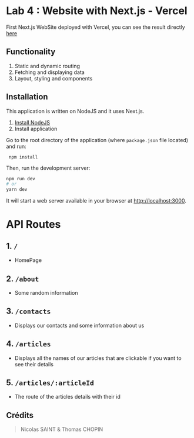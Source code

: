 # Lab 4 : Website with Next.js - Vercel

First Next.js WebSite deployed with Vercel, you can see the result directly [here](https://ece-webapp-saint-chopin-cwzzps7f8-nicolassaint.vercel.app/)

## Functionality

1. Static and dynamic routing
2. Fetching and displaying data
3. Layout, styling and components

## Installation

This application is written on NodeJS and it uses Next.js.

1. [Install NodeJS](https://nodejs.org/en/download/)
2. Install application

Go to the root directory of the application (where `package.json` file located) and run:

```
 npm install
```

Then, run the development server:

```bash
npm run dev
# or
yarn dev
```

It will start a web server available in your browser at <http://localhost:3000>.

# API Routes

## 1. `/`

- HomePage

## 2. `/about`

- Some random information

## 3. `/contacts`

- Displays our contacts and some information about us

## 4. `/articles`

- Displays all the names of our articles that are clickable if you want to see their details

## 5. `/articles/:articleId`

- The route of the articles details with their id

## Crédits

> Nicolas SAINT & Thomas CHOPIN
